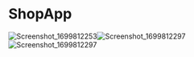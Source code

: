 # ShopApp


![Screenshot_1699812253](https://github.com/homiucdani/ShopApp/assets/109294663/594daf75-7000-4236-9706-786919857357)![Screenshot_1699812297](https://github.com/homiucdani/ShopApp/assets/109294663/ff3d0c39-72a5-4e79-ab13-bce18cb00f9b)![Screenshot_1699812297](https://github.com/homiucdani/ShopApp/assets/109294663/4897088d-80b6-406f-ab58-95e12340785e)


